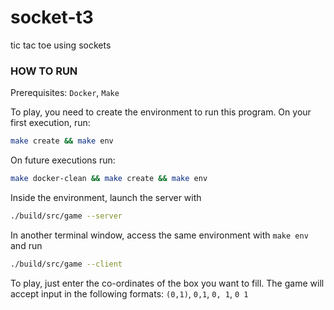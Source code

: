 # socket-t3
tic tac toe using sockets

### HOW TO RUN
Prerequisites: `Docker`, `Make`

To play, you need to create the environment to run this program. On your first 
execution, run:

```bash
make create && make env
```

On future executions run:

```bash
make docker-clean && make create && make env
```

Inside the environment, launch the server with
```bash
./build/src/game --server
```

In another terminal window, access the same environment with `make env` and run
```bash
./build/src/game --client
```

To play, just enter the co-ordinates of the box you want to fill. The game will
accept input in the following formats: `(0,1)`, `0,1`, `0, 1`, `0 1` 

